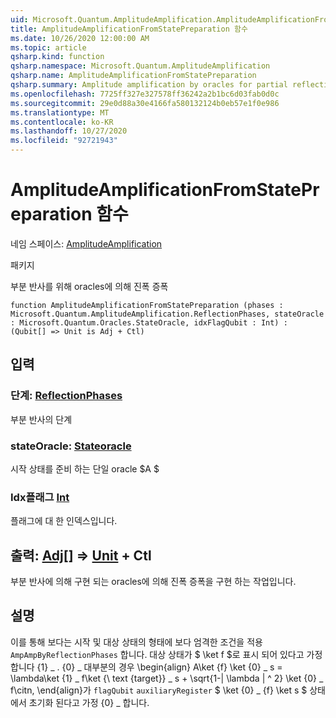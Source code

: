 ```yaml
---
uid: Microsoft.Quantum.AmplitudeAmplification.AmplitudeAmplificationFromStatePreparation
title: AmplitudeAmplificationFromStatePreparation 함수
ms.date: 10/26/2020 12:00:00 AM
ms.topic: article
qsharp.kind: function
qsharp.namespace: Microsoft.Quantum.AmplitudeAmplification
qsharp.name: AmplitudeAmplificationFromStatePreparation
qsharp.summary: Amplitude amplification by oracles for partial reflections.
ms.openlocfilehash: 7725ff327e327578ff36242a2b1bc6d03fab0d0c
ms.sourcegitcommit: 29e0d88a30e4166fa580132124b0eb57e1f0e986
ms.translationtype: MT
ms.contentlocale: ko-KR
ms.lasthandoff: 10/27/2020
ms.locfileid: "92721943"
---
```

# <a name="amplitudeamplificationfromstatepreparation-function"></a>AmplitudeAmplificationFromStatePreparation 함수

네임 스페이스: [AmplitudeAmplification](xref:Microsoft.Quantum.AmplitudeAmplification)

패키지 [](https://nuget.org/packages/)


부분 반사를 위해 oracles에 의해 진폭 증폭

```qsharp
function AmplitudeAmplificationFromStatePreparation (phases : Microsoft.Quantum.AmplitudeAmplification.ReflectionPhases, stateOracle : Microsoft.Quantum.Oracles.StateOracle, idxFlagQubit : Int) : (Qubit[] => Unit is Adj + Ctl)
```


## <a name="input"></a>입력

### <a name="phases--reflectionphases"></a>단계: [ReflectionPhases](xref:Microsoft.Quantum.AmplitudeAmplification.ReflectionPhases)

부분 반사의 단계


### <a name="stateoracle--stateoracle"></a>stateOracle: [Stateoracle](xref:Microsoft.Quantum.Oracles.StateOracle)

시작 상태를 준비 하는 단일 oracle $A $


### <a name="idxflagqubit--int"></a>Idx플래그 [Int](xref:microsoft.quantum.lang-ref.int)

플래그에 대 한 인덱스입니다.



## <a name="output--qubit--unit-adj--ctl"></a>출력: [Adj](xref:microsoft.quantum.lang-ref.qubit)[] => [Unit](xref:microsoft.quantum.lang-ref.unit) + Ctl

부분 반사에 의해 구현 되는 oracles에 의해 진폭 증폭을 구현 하는 작업입니다.

## <a name="remarks"></a>설명

이를 통해 보다는 시작 및 대상 상태의 형태에 보다 엄격한 조건을 적용 `AmpAmpByReflectionPhases` 합니다.
대상 상태가 $ \ket f $로 표시 되어 있다고 가정 합니다 {1} \_ .
{0} \_ 대부분의 경우 \begin{align} A\ket {f} \ket {0} \_ s = \lambda\ket {1} \_ f\ket {\ text {target}} \_ s + \sqrt{1-| \lambda | ^ 2} \ket {0} \_ f\citn, \end{align}가 `flagQubit` `auxiliaryRegister` $ \ket {0} \_ {f} \ket s $ 상태에서 초기화 된다고 가정 {0} \_ 합니다.